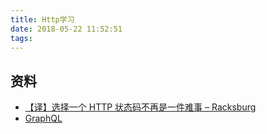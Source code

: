 ```yaml
---
title: Http学习
date: 2018-05-22 11:52:51
tags:
---
```



## 资料
 - [【译】选择一个 HTTP 状态码不再是一件难事 – Racksburg](https://75team.com/post/choosing-an-http-status-code-stop-making-it-hard-8211-racksburg.html)
 - [GraphQL](https://graphql.cn/)


